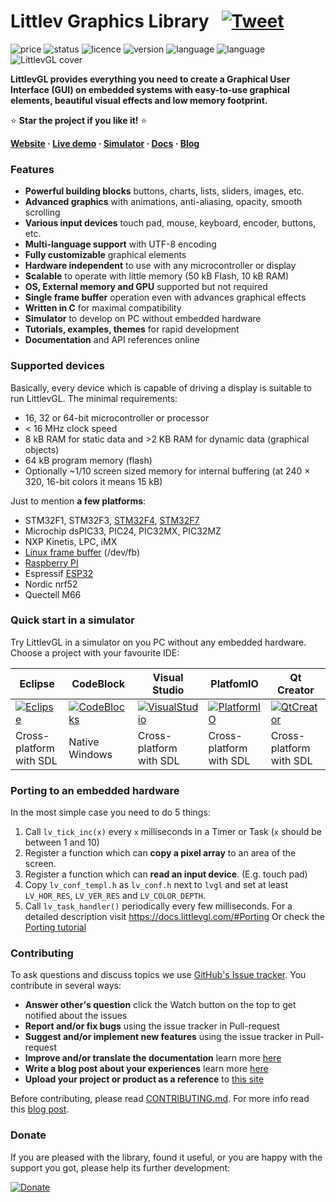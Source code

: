 # Littlev Graphics Library  &nbsp; [![Tweet](https://img.shields.io/twitter/url/http/shields.io.svg?style=social)](https://twitter.com/intent/tweet?text=LittlevGL%20is%20a%20free%20and%20open%20source%20embedded%20GUI%20library%20with%20easy-to-use%20graphical%20elements,%20beautiful%20visual%20effects%20and%20low%20memory%20footprint.&url=https://littlevgl.com/&via=kisvegabor&hashtags=littlevgl,embedded,gui,free,opensource)

![price](https://img.shields.io/badge/price-FREE-brightgreen.svg)
![status](https://img.shields.io/badge/status-ACTIVE-brightgreen.svg)
![licence](https://img.shields.io/badge/licence-MIT-blue.svg)
![version](https://img.shields.io/badge/version-5.2-blue.svg)
![language](https://img.shields.io/badge/topic-GUI-yellow.svg)
![language](https://img.shields.io/badge/language-C/C++-yellow.svg)
![LittlevGL cover](https://littlevgl.com/docs/themes/lv_theme_intro.png)

**LittlevGL provides everything you need to create a Graphical User Interface (GUI) on embedded systems with easy-to-use graphical elements, beautiful visual effects and low memory footprint.**  

:star: **Star the project if you like it!** :star: 

**[Website](https://littlevgl.com) &middot; [Live demo](https://littlevgl.com/live-demo) &middot; [Simulator](https://docs.littlevgl.com/#PC-simulator) &middot; [Docs](https://docs.littlevgl.com/) &middot; [Blog](https://blog.littlevgl.com/)**


### Features
* **Powerful building blocks** buttons, charts, lists, sliders, images, etc.
* **Advanced graphics** with animations, anti-aliasing, opacity, smooth scrolling
* **Various input devices** touch pad, mouse, keyboard, encoder, buttons, etc.
* **Multi-language support** with UTF-8 encoding
* **Fully customizable** graphical elements
* **Hardware independent** to use with any microcontroller or display
* **Scalable** to operate with little memory (50 kB Flash, 10 kB RAM)
* **OS, External memory and GPU** supported but not required
* **Single frame buffer** operation even with advances graphical effects
* **Written in C** for maximal compatibility
* **Simulator** to develop on PC without embedded hardware
* **Tutorials, examples, themes** for rapid development
* **Documentation** and API references online

### Supported devices
Basically, every device which is capable of driving a display is suitable to run LittlevGL. The minimal requirements:
- 16, 32 or 64-bit microcontroller or processor
- &lt; 16 MHz clock speed
- 8 kB RAM for static data and >2 KB RAM for dynamic data (graphical objects)
- 64 kB program memory (flash)
- Optionally ~1/10 screen sized memory for internal buffering (at 240 × 320, 16-bit colors it means 15 kB)

Just to mention **a few platforms**:
- STM32F1, STM32F3, [STM32F4](https://blog.littlevgl.com/2017-07-15/stm32f429_disco_port), [STM32F7](https://github.com/littlevgl/stm32f746_disco_no_os_sw4stm32)
- Microchip dsPIC33, PIC24, PIC32MX, PIC32MZ
- NXP Kinetis, LPC, iMX
- [Linux frame buffer](https://blog.littlevgl.com/2018-01-03/linux_fb) (/dev/fb)
- [Raspberry PI](http://www.vk3erw.com/index.php/16-software/63-raspberry-pi-official-7-touchscreen-and-littlevgl)
- Espressif [ESP32](https://github.com/littlevgl/esp32_ili9431)
- Nordic nrf52
- Quectell M66

### Quick start in a simulator
Try LittlevGL in a simulator on you PC without any embedded hardware. Choose a project with your favourite IDE:

|   Eclipse   | CodeBlock  | Visual Studio | PlatfomIO | Qt Creator |
|-------------|----------- |---------------|-----------|------------|
|  [![Eclipse](https://littlevgl.com/logo/ide/eclipse.jpg)](https://github.com/littlevgl/pc_simulator_sdl_eclipse) | [![CodeBlocks](https://littlevgl.com/logo/ide/codeblocks.jpg)](https://github.com/littlevgl/pc_simulator_win_codeblocks) | [![VisualStudio](https://littlevgl.com/logo/ide/visualstudio.jpg)](https://github.com/littlevgl/visual_studio_2017_sdl_x64)   |   [![PlatformIO](https://littlevgl.com/logo/ide/platformio.jpg)](https://github.com/littlevgl/pc_simulator_sdl_platformio) | [![QtCreator](https://littlevgl.com/logo/ide/qtcreator.jpg)](https://blog.littlevgl.com/2019-01-03/qt-creator) |
| Cross-platform<br>with SDL | Native Windows | Cross-platform<br>with SDL | Cross-platform<br>with SDL | Cross-platform<br>with SDL |

### Porting to an embedded hardware
In the most simple case you need to do 5 things:
1. Call `lv_tick_inc(x)` every `x` milliseconds in a Timer or Task (`x` should be between 1 and 10)
2. Register a function which can **copy a pixel array** to an area of the screen.
3. Register a function which can **read an input device**. (E.g. touch pad)
4. Copy `lv_conf_templ.h` as `lv_conf.h` next to `lvgl` and set at least `LV_HOR_RES`, `LV_VER_RES` and `LV_COLOR_DEPTH`. 
5. Call `lv_task_handler()` periodically every few milliseconds.
For a detailed description visit https://docs.littlevgl.com/#Porting
Or check the [Porting tutorial](https://github.com/littlevgl/lv_examples/blob/master/lv_tutorial/0_porting/lv_tutorial_porting.c)
 
### Contributing
To ask questions and discuss topics we use [GitHub's Issue tracker](https://github.com/littlevgl/lvgl/issues). 
You contribute in several ways:
- **Answer other's question** click the Watch button on the top to get notified about the issues
- **Report and/or fix bugs** using the issue tracker in Pull-request
- **Suggest and/or implement new features** using the issue tracker in Pull-request
- **Improve and/or translate the documentation** learn more [here](https://github.com/littlevgl/docs)
- **Write a blog post about your experiences** learn more [here](https://github.com/littlevgl/blog)
- **Upload your project or product as a reference** to [this site](https://blog.littlevgl.com/2018-12-26/references)

Before contributing, please read [CONTRIBUTING.md](https://github.com/littlevgl/lvgl/blob/master/docs/CONTRIBUTING.md).
For more info read this [blog post](https://blog.littlevgl.com/2018-12-06/contributing).

### Donate
If you are pleased with the library, found it useful, or you are happy with the support you got, please help its further development:

[![Donate](https://littlevgl.com/donate_dir/donate_btn.png)](https://littlevgl.com/donate)
